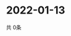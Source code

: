 # 2022-01-13
  共 0条

  <!-- BEGIN -->
  <!-- 最后更新时间Thu Jan 13 2022 19:02:47 GMT+0000 (Coordinated Universal Time) -->
  
  <!-- END -->
  
  